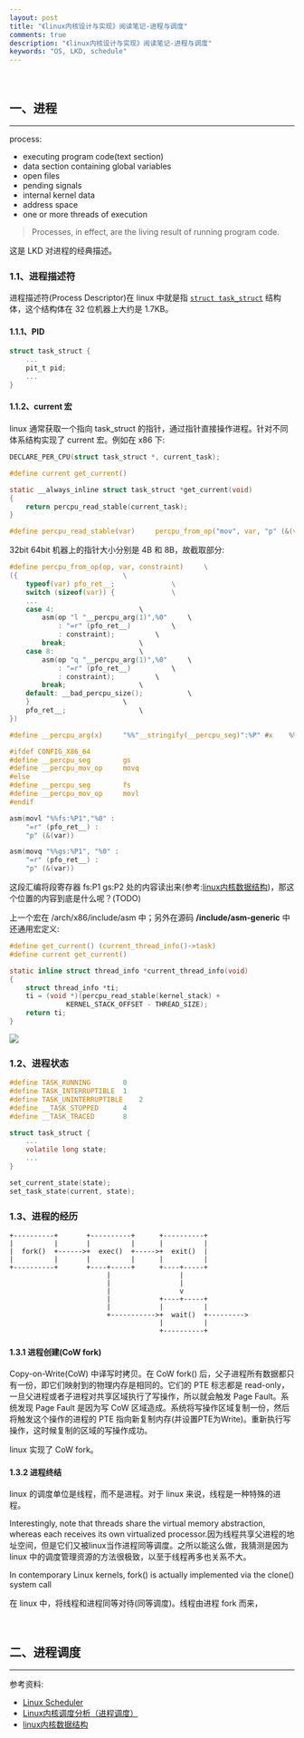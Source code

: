 ```yaml
---
layout: post
title: "《linux内核设计与实现》阅读笔记-进程与调度"
comments: true
description: "《linux内核设计与实现》阅读笔记-进程与调度"
keywords: "OS, LKD, schedule"
---
```


&nbsp;

## 一、进程

___

process:

- executing program code(text section)
- data section containing global variables
- open files 
- pending signals
- internal kernel data
- address space
- one or more threads of execution

> Processes, in effect, are the living result of running program code.

这是 LKD 对进程的经典描述。

### 1.1、进程描述符

进程描述符(Process Descriptor)在 linux 中就是指 [`struct task_struct`](https://elixir.bootlin.com/linux/v2.6.38/source/include/linux/sched.h#L1193) 结构体，这个结构体在 32 位机器上大约是 1.7KB。

#### 1.1.1、PID

```c
struct task_struct {
    ...
    pit_t pid;
    ...
}
```

#### 1.1.2、current 宏

linux 通常获取一个指向 task_struct 的指针，通过指针直接操作进程。针对不同体系结构实现了 current 宏。例如在 x86 下:

```c
DECLARE_PER_CPU(struct task_struct *, current_task);

#define current get_current()

static __always_inline struct task_struct *get_current(void)
{
	return percpu_read_stable(current_task);
}

#define percpu_read_stable(var)		percpu_from_op("mov", var, "p" (&(var)))
```

32bit 64bit 机器上的指针大小分别是 4B 和 8B，故截取部分:

```c
#define percpu_from_op(op, var, constraint)		\
({							\
	typeof(var) pfo_ret__;				\
	switch (sizeof(var)) {				\
    ...
	case 4:						\
		asm(op "l "__percpu_arg(1)",%0"		\
		    : "=r" (pfo_ret__)			\
		    : constraint);			\
		break;					\
	case 8:						\
		asm(op "q "__percpu_arg(1)",%0"		\
		    : "=r" (pfo_ret__)			\
		    : constraint);			\
		break;					\
	default: __bad_percpu_size();			\
	}						\
	pfo_ret__;					\
})
```

```c
#define __percpu_arg(x)		"%%"__stringify(__percpu_seg)":%P" #x    %%

#ifdef CONFIG_X86_64
#define __percpu_seg		gs
#define __percpu_mov_op		movq
#else
#define __percpu_seg		fs
#define __percpu_mov_op		movl
#endif
```

```c
asm(movl "%%fs:%P1","%0" : 
    "=r" (pfo_ret__) :
    "p" (&(var))

asm(movq "%%gs:%P1", "%0" : 
    "=r" (pfo_ret__) :
    "p" (&(var))
```

这段汇编将段寄存器 fs:P1 gs:P2 处的内容读出来(参考:[linux内核数据结构](https://www.cnblogs.com/LittleHann/p/3865490.html))，那这个位置的内容到底是什么呢？(TODO)

上一个宏在 /arch/x86/include/asm 中；另外在源码 **/include/asm-generic** 中还通用宏定义:

```c
#define get_current() (current_thread_info()->task)
#define current get_current()
```

```c
static inline struct thread_info *current_thread_info(void)
{
	struct thread_info *ti;
	ti = (void *)(percpu_read_stable(kernel_stack) +
		      KERNEL_STACK_OFFSET - THREAD_SIZE);
	return ti;
}
```

![](http://ww1.sinaimg.cn/large/c9caade4gy1g4euv02cvuj21000lcabo.jpg)

### 1.2、进程状态

```c
#define TASK_RUNNING		0
#define TASK_INTERRUPTIBLE	1
#define TASK_UNINTERRUPTIBLE	2
#define __TASK_STOPPED		4
#define __TASK_TRACED		8
```

```c
struct task_struct {
    ...
	volatile long state;
    ...
}
```

```c
set_current_state(state);
set_task_state(current, state);
```

### 1.3、进程的经历

```
+----------+       +----------+      +----------+
|          |       |          |      |          |
|  fork()  +------>+  exec()  +----->+  exit()  |
|          |       |          |      |          |
+----------+       +----+-----+      +----+-----+
                        |                 |
                        |                 |
                        |                 v
                        |            +----+-----+
                        |            |          |
                        +----------->+  wait()  +--------->
                                     |          |
                                     +----------+
```

#### 1.3.1 进程创建(CoW fork)

Copy-on-Write(CoW) 中译写时拷贝。在 CoW fork() 后，父子进程所有数据都只有一份，即它们映射到的物理内存是相同的。它们的 PTE 标志都是 read-only，一旦父进程或者子进程对共享区域执行了写操作，所以就会触发 Page Fault。系统发现 Page Fault 是因为写 CoW 区域造成。系统将写操作区域复制一份，然后将触发这个操作的进程的 PTE 指向新复制内存(并设置PTE为Write)。重新执行写操作，这时候复制的区域的写操作成功。

linux 实现了 CoW fork。

#### 1.3.2 进程终结















linux 的调度单位是线程，而不是进程。对于 linux 来说，线程是一种特殊的进程。

Interestingly, note that threads share the virtual memory abstraction, whereas each receives its own virtualized processor.因为线程共享父进程的地址空间，但是它们又被linux当作进程同等调度。之所以能这么做，我猜测是因为 linux 中的调度管理资源的方法很极致，以至于线程再多也关系不大。

In contemporary Linux kernels, fork() is actually implemented via the clone() system call






在 linux 中，将线程和进程同等对待(同等调度)。线程由进程 fork 而来，



&nbsp;

## 二、进程调度

___

参考资料:

- [Linux Scheduler](https://oakbytes.wordpress.com/linux-scheduler/)
- [Linux内核调度分析（进程调度）](https://juejin.im/post/5a97c9025188255579180e43)
- [linux内核数据结构](https://www.cnblogs.com/LittleHann/p/3865490.html)